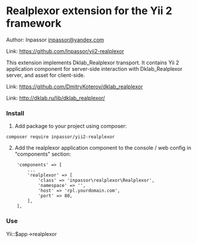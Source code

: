 Realplexor extension for the Yii 2 framework
============================================

Author: Inpassor <inpassor@yandex.com>

Link: https://github.com/Inpassor/yii2-realplexor

This extension implements Dklab_Realplexor transport. It contains Yii 2 application
component for server-side interaction with Dklab_Realplexor server, and asset
for client-side.

Link: https://github.com/DmitryKoterov/dklab_realplexor

Link: http://dklab.ru/lib/dklab_realplexor/

### Install

1) Add package to your project using composer:
```
composer require inpassor/yii2-realplexor
```

2) Add the realplexor application component to the console / web config in "components" section:
```
    'components' => [
        ...
        'realplexor' => [
            'class' => 'inpassor\realplexor\Realplexor',
            'namespace' => '',
            'host' => 'rpl.yourdomain.com',
            'port' => 80,
        ],
    ],
```


### Use

Yii::$app->realplexor
